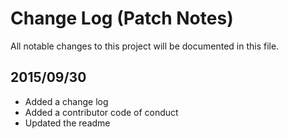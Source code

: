 # Change Log (Patch Notes)
All notable changes to this project will be documented in this file.

## 2015/09/30
- Added a change log
- Added a contributor code of conduct
- Updated the readme
